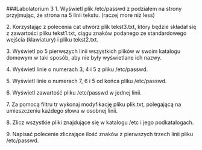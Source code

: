 ###Labolatorium 3
1\. Wyświetl plik /etc/passwd z podziałem na strony przyjmując, że strona na 5 linii tekstu. (raczej more niż less)

2\. Korzystając z polecenia cat utwórz plik tekst3.txt, który będzie składał się z zawartości pliku tekst1.txt, ciągu znaków podanego ze standardowego wejścia (klawiatury) i pliku tekst2.txt.

3\. Wyświetl po 5 pierwszych linii wszystkich plików w swoim katalogu domowym w taki sposób, aby nie były wyświetlane ich nazwy.

4\. Wyświetl linie o numerach 3, 4 i 5 z pliku /etc/passwd.

5\. Wyświetl linie o numerach 7, 6 i 5 od końca pliku /etc/passwd.

6\. Wyświetl zawartość pliku /etc/passwd w jednej linii.

7\. Za pomocą filtru tr wykonaj modyfikację pliku plik.txt, polegającą na umieszczeniu każdego słowa w osobnej linii.

8\. Zlicz wszystkie pliki znajdujące się w katalogu /etc i jego podkatalogach.

9\. Napisać polecenie zliczające ilość znaków z pierwszych trzech linii pliku /etc/passwd.
